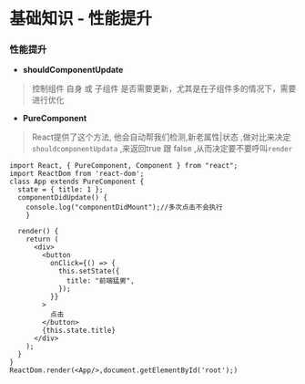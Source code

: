 # 基础知识 - 性能提升

### 性能提升

+ **shouldComponentUpdate**

> 控制组件 自身 或 子组件 是否需要更新，尤其是在子组件多的情况下，需要进行优化

+ **PureComponent**

>React提供了这个方法, 他会自动帮我们检测,新老属性|状态 ,做对比来决定`shouldcomponentUpdata` ,来返回true 跟 false ,从而决定要不要呼叫`render`

```
import React, { PureComponent, Component } from "react";
import ReactDom from 'react-dom';
class App extends PureComponent {
  state = { title: 1 };
  componentDidUpdate() {
    console.log("componentDidMount");//多次点击不会执行
    }
    
  render() {
    return (
      <div>
        <button
          onClick={() => {
            this.setState({
              title: "前端猛男",
            });
          }}
        >
          点击
        </button>
        {this.state.title}
      </div>
    );
  }
}
ReactDom.render(<App/>,document.getElementById('root');)
```
